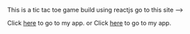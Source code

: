 This is a tic tac toe game build using reactjs 
go to this site --> 

Click [here](http://localhost:3000) to go to my app. 
or 
Click [here]( http://192.168.242.227:3000) to go to my app.
